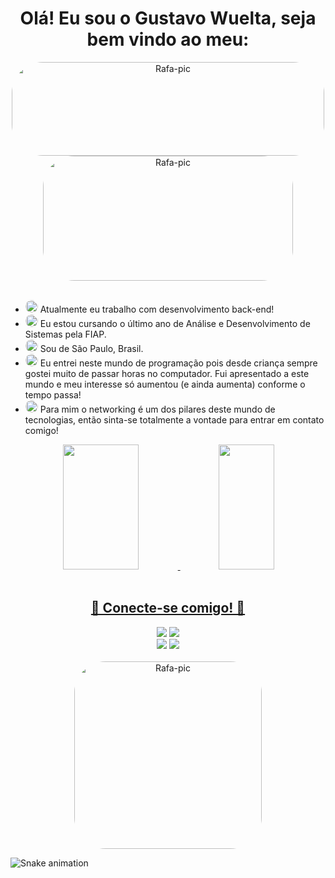 <h1 align="center"> Olá! Eu sou o Gustavo Wuelta, seja bem vindo ao meu: </h1>

<div align="center" >
  <img width="500px" height="150" alt="Rafa-pic" style="border-radius:50px;" src="https://cdn.discordapp.com/attachments/1062571674286960680/1062581020412620830/olagithub.png"/>
</div>

<div align="center" >
  <img alt="Rafa-pic" height="200" width="400" style="border-radius:50px;" src="https://media.giphy.com/media/xuXzcHMkuwvf2/giphy.gif">
</div>

<br>

- <img width="20px" alt="Rafa-pic" style="border-radius:50px;" src="https://media.discordapp.net/attachments/1045500218541613168/1061408381547585696/pokemon-icon.png"/> Atualmente eu trabalho com desenvolvimento back-end!
- <img width="20px" alt="Rafa-pic" style="border-radius:50px;" src="https://media.discordapp.net/attachments/1045500218541613168/1061408381547585696/pokemon-icon.png"/> Eu estou cursando o último ano de Análise e Desenvolvimento de Sistemas pela FIAP. 
- <img width="20px" alt="Rafa-pic" style="border-radius:50px;" src="https://media.discordapp.net/attachments/1045500218541613168/1061408381547585696/pokemon-icon.png"/> Sou de São Paulo, Brasil.
- <img width="20px" alt="Rafa-pic" style="border-radius:50px;" src="https://media.discordapp.net/attachments/1045500218541613168/1061408381547585696/pokemon-icon.png"/> Eu entrei neste mundo de programação pois desde criança sempre gostei muito de passar horas no computador. Fui apresentado a este mundo e meu interesse só aumentou (e ainda aumenta) conforme o tempo passa!
- <img width="20px" alt="Rafa-pic" style="border-radius:50px;" src="https://media.discordapp.net/attachments/1045500218541613168/1061408381547585696/pokemon-icon.png"/> Para mim o networking é um dos pilares deste mundo de tecnologias, então sinta-se totalmente a vontade para entrar em contato comigo!

<div align="center">
  <a href="https://github.com/GuWuelta">
  <img height="200em" width="49%" src="https://github-readme-stats.vercel.app/api?username=GuWuelta&show_icons=true&theme=tokyonight&include_all_commits=true&count_private=true"/>
  <img height="200em" width="42%" src="https://github-readme-stats.vercel.app/api/top-langs/?username=GuWuelta&layout=compact&langs_count=7&theme=tokyonight"/>
</div>
  
<br>
   
<div align="center">
  <h2>
    💬 Conecte-se comigo! 💬
  </h2>
  <a href="https://discord.gg/9bzxNQVK" target="_blank"><img src="https://img.shields.io/badge/Discord-7289DA?style=for-the-badge&logo=discord&logoColor=white" target="_blank"></a>
  <a href="https://www.linkedin.com/in/gustavo-wuelta/" target="_blank"><img src="https://img.shields.io/badge/-LinkedIn-%230077B5?style=for-the-badge&logo=linkedin&logoColor=white" target="_blank"></a>
  <br>
  <a href="https://www.facebook.com/profile.php?id=100007939398389" target="_blank"><img src="https://img.shields.io/badge/Facebook-1877F2?style=for-the-badge&logo=facebook&logoColor=white" target="_blank"></a>
  <a href="https://www.instagram.com/_guwuelta/" target="_blank"><img src="https://img.shields.io/badge/-Instagram-%23E4405F?style=for-the-badge&logo=instagram&logoColor=white" target="_blank"></a>
  
  <br>
  <br>
  <img align="center" alt="Rafa-pic" width="300px" style="border-radius:50px;" src="https://media.giphy.com/media/l41YouCUUcreUabHW/giphy.gif">
  </div>
  
  ![Snake animation](https://github.com/GuWuelta/GuWuelta/blob/output/github-contribution-grid-snake.svg)
